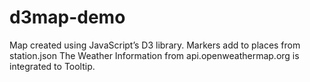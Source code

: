 d3map-demo
==========

Map created using JavaScript’s D3 library.
Markers add to places from station.json 
The Weather Information from api.openweathermap.org is integrated to Tooltip.
